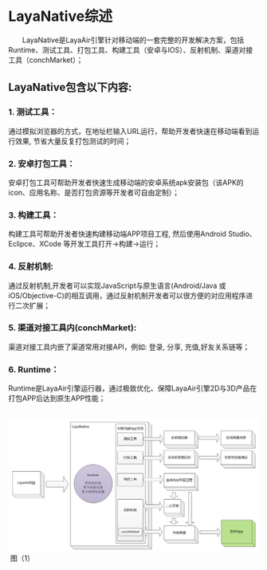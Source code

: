 # LayaNative综述



　　LayaNative是LayaAir引擎针对移动端的一套完整的开发解决方案，包括Runtime、测试工具、打包工具、构建工具（安卓与IOS）、反射机制、渠道对接工具（conchMarket）；



##   **LayaNative包含以下内容:**


### 1. 测试工具：

通过模拟浏览器的方式，在地址栏输入URL运行，帮助开发者快速在移动端看到运行效果, 节省大量反复打包测试的时间；



### 2. 安卓打包工具：



安卓打包工具可帮助开发者快速生成移动端的安卓系统apk安装包（该APK的icon、应用名称、是否打包资源等开发者可自由定制）；



### 3. 构建工具：



构建工具可帮助开发者快速构建移动端APP项目工程, 然后使用Android Studio、Eclipce、XCode 等开发工具打开->构建->运行；



### 4. 反射机制:



通过反射机制,开发者可以实现JavaScript与原生语言(Android/Java 或 iOS/Objective-C)的相互调用，通过反射机制开发者可以很方便的对应用程序进行二次扩展；



### 5. 渠道对接工具内(conchMarket):



渠道对接工具内嵌了渠道常用对接API，例如: 登录, 分享, 充值,好友关系链等；



### 6. Runtime：



Runtime是LayaAir引擎运行器，通过极致优化、保障LayaAir引擎2D与3D产品在打包APP后达到原生APP性能；


​	![blob.png](1.png)<br/>
​	图（1）
